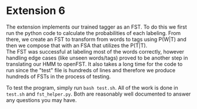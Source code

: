# Extension 6
The extension implements our trained tagger as an FST. To do this we first run the python code to calculate the probabilities of each labeling.  From there, we create an FST to transform from words to tags using P(W|T) and then we compose that with an FSA that utilizes the P(T|T).  
The FST was successful at labeling most of the words correctly, however handling edge cases (like unseen words/tags) proved to be another step in translating our HMM to openFST.  It also takes a long time for the code to run since the "test" file is hundreds of lines and therefore we produce hundreds of FSTs in the process of testing.

To test the program, simply run `bash test.sh`.  All of the work is done in `test.sh` and `fst_helper.py`.  Both are reasonably well documented to answer any questions you may have.
